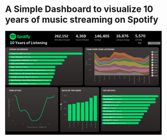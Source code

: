 # A Simple Dashboard to visualize 10 years of music streaming on Spotify

![alt text](https://github.com/jonbig/Data_Science_Portfolio/blob/main/data_visualization_projects/spotify_dashboard/images/Capture2.PNG)
